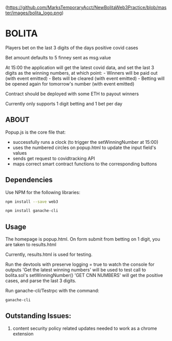 (https://github.com/MarksTemporaryAcct/NewBolitaWeb3Practice/blob/master/images/bolita_logo.png)
# BOLITA

Players bet on the last 3 digits of the days positive covid cases

Bet amount defaults to 5 finney sent as msg.value

At 15:00 the application will get the latest covid data, and set the last 3 digits as the winning numbers, at which point: 
	- Winners will be paid out (with event emitted)
	- Bets will be cleared (with event emitted)
	- Betting will be opened again for tomorrow's number (with event emitted)
	
Contract should be deployed with some ETH to payout winners

Currently only supports 1 digit betting and 1 bet per day

## ABOUT
Popup.js is the core file that:
- successfully runs a clock (to trigger the setWinningNumber at 15:00)
- uses the numbered circles on popup.html to update the input field's values
- sends get request to covidtracking API
- maps correct smart contract functions to the corresponding buttons

## Dependencies

Use NPM for the following libraries:

```bash
npm install --save web3
```
```bash
npm install ganache-cli
```

## Usage
The homepage is popup.html. On form submit from betting on 1 digit, you are taken to results.html

Currently, results.html is used for testing.

Run the devtools with preserve logging = true to watch the console for outputs
'Get the latest winning numbers' will be used to test call to bolita.sol's setWinningNumber()
'GET CNN NUMBERS' will get the positive cases, and parse the last 3 digits.


Run ganache-cli/Testrpc with the command:
```bash
ganache-cli
```

## Outstanding Issues:
1. content security policy related updates needed to work as a chrome extension